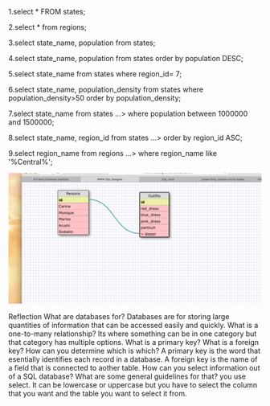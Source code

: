 1.select * FROM states;

2.select * from regions;

3.select state_name, population from states;

4.select state_name, population from states
   order by population DESC;

5.select state_name from states
  where region_id= 7;

6.select state_name, population_density from states
  where population_density>50
   order by population_density;

7.select state_name from states
   ...> where population between 1000000 and 1500000;

8.select state_name, region_id from states
   ...> order by region_id ASC;

9.select region_name from regions
   ...> where region_name like '%Central%';

![clueless](../imgs/clueless.png)

Reflection
What are databases for?
  Databases are for storing large quantities of information that can be accessed easily and quickly.
What is a one-to-many relationship?
  Its where something can be in one category but that category has multiple options.
What is a primary key? What is a foreign key? How can you determine which is which?
  A primary key is the word that esentially identifies each record in a database. A foreign key is the name of a field that is connected to aother table.
How can you select information out of a SQL database? What are some general guidelines for that?
  you use select. It can be lowercase or uppercase but you have to select the column that you want and the table you want to select it from.